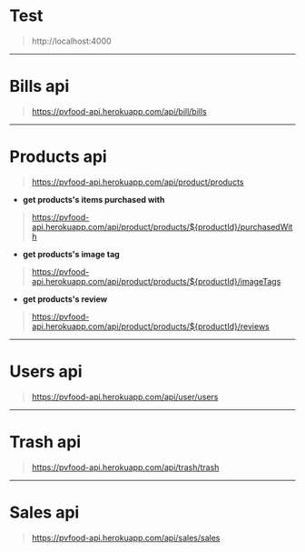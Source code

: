 # Test

> http://localhost:4000

---

# Bills api

> https://pvfood-api.herokuapp.com/api/bill/bills

---

# Products api

> https://pvfood-api.herokuapp.com/api/product/products

- **get products's items purchased with**

> https://pvfood-api.herokuapp.com/api/product/products/${productId}/purchasedWith

- **get products's image tag**

> https://pvfood-api.herokuapp.com/api/product/products/${productId}/imageTags

- **get products's review**

> https://pvfood-api.herokuapp.com/api/product/products/${productId}/reviews

---

# Users api

> https://pvfood-api.herokuapp.com/api/user/users

---

# Trash api

> https://pvfood-api.herokuapp.com/api/trash/trash

---

# Sales api

> https://pvfood-api.herokuapp.com/api/sales/sales

